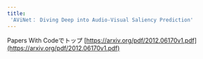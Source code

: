 ```yaml
---
title:
 'AViNet： Diving Deep into Audio-Visual Saliency Prediction'
---
```


Papers With Codeでトップ
[https://arxiv.org/pdf/2012.06170v1.pdf](https://arxiv.org/pdf/2012.06170v1.pdf)
